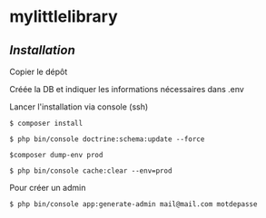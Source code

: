 # mylittlelibrary

## *Installation*

Copier le dépôt

Créée la DB et indiquer les informations nécessaires dans .env

Lancer l'installation via console (ssh)
```
$ composer install

$ php bin/console doctrine:schema:update --force

$composer dump-env prod

$ php bin/console cache:clear --env=prod
```
Pour créer un admin
```
$ php bin/console app:generate-admin mail@mail.com motdepasse

```
